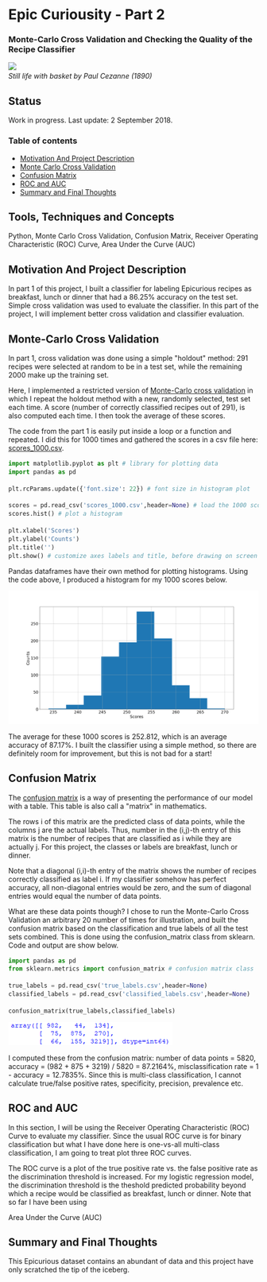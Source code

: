 
# Epic Curiousity - Part 2
### Monte-Carlo Cross Validation and Checking the Quality of the Recipe Classifier

<p align="left">
  <img src="https://raw.githubusercontent.com/tommyzakhoo/epicurious/master/painting.jpg", width="400">
  <br>
  <i> Still life with basket by Paul Cezanne (1890) </i>
</p>

## Status
Work in progress. Last update: 2 September 2018.

### Table of contents

- [Motivation And Project Description](#motivation-and-project-description)
- [Monte Carlo Cross Validation](#monte-carlo-cross-validation)
- [Confusion Matrix](#confusion-matrix)
- [ROC and AUC](#roc-and-auc)
- [Summary and Final Thoughts](#summary-and-final-thoughts)

## Tools, Techniques and Concepts

Python, Monte Carlo Cross Validation, Confusion Matrix, Receiver Operating Characteristic (ROC) Curve, Area Under the Curve (AUC)

## Motivation And Project Description

In part 1 of this project, I built a classifier for labeling Epicurious recipes as breakfast, lunch or dinner that had a 86.25% accuracy on the test set. Simple cross validation was used to evaluate the classifier. In this part of the project, I will implement better cross validation and classifier evaluation.

## Monte-Carlo Cross Validation

In part 1, cross validation was done using a simple "holdout" method: 291 recipes were selected at random to be in a test set, while the remaining 2000 make up the training set. 

Here, I implemented a restricted version of [Monte-Carlo cross validation](https://en.wikipedia.org/wiki/Cross-validation_(statistics)#Repeated_random_sub-sampling_validation) in which I repeat the holdout method with a new, randomly selected, test set each time. A score (number of correctly classified recipes out of 291), is also computed each time. I then took the average of these scores.

The code from the part 1 is easily put inside a loop or a function and repeated. I did this for 1000 times and gathered the scores in a csv file here: [scores_1000.csv](scores_1000.csv). 

```python
import matplotlib.pyplot as plt # library for plotting data
import pandas as pd

plt.rcParams.update({'font.size': 22}) # font size in histogram plot

scores = pd.read_csv('scores_1000.csv',header=None) # load the 1000 scores
scores.hist() # plot a histogram

plt.xlabel('Scores')
plt.ylabel('Counts')
plt.title('')
plt.show() # customize axes labels and title, before drawing on screen
```
Pandas dataframes have their own method for plotting histograms. Using the code above, I produced a histogram for my 1000 scores below.

<p align="left">
  <img src="https://raw.githubusercontent.com/tommyzakhoo/epicurious-part-2/master/histogram.png", width="600">
</p>

The average for these 1000 scores is 252.812, which is an average accuracy of 87.17%. I built the classifier using a simple method, so there are definitely room for improvement, but this is not bad for a start!

## Confusion Matrix

The [confusion matrix](https://en.wikipedia.org/wiki/Confusion_matrix) is a way of presenting the performance of our model with a table. This table is also call a "matrix" in mathematics.

The rows i of this matrix are the predicted class of data points, while the columns j are the actual labels. Thus, number in the (i,j)-th entry of this matrix is the number of recipes that are classified as i while they are actually j. For this project, the classes or labels are breakfast, lunch or dinner.

Note that a diagonal (i,i)-th entry of the matrix shows the number of recipes correctly classified as label i. If my classifier somehow has perfect accuracy, all non-diagonal entries would be zero, and the sum of diagonal entries would equal the number of data points.

What are these data points though? I chose to run the Monte-Carlo Cross Validation an arbitrary 20 number of times for illustration, and built the confusion matrix based on the classification and true labels of all the test sets combined. This is done using the confusion_matrix class from sklearn. Code and output are show below.

```python
import pandas as pd
from sklearn.metrics import confusion_matrix # confusion matrix class

true_labels = pd.read_csv('true_labels.csv',header=None)
classified_labels = pd.read_csv('classified_labels.csv',header=None)

confusion_matrix(true_labels,classified_labels)
```
<p align="left">
  <img src="https://raw.githubusercontent.com/tommyzakhoo/epicurious-part-2/master/confusion_matrix.png">
</p>

I computed these from the confusion matrix: number of data points = 5820, accuracy = (982 + 875 + 3219) / 5820 = 87.2164%, misclassification rate = 1 - accuracy = 12.7835%. Since this is multi-class classification, I cannot calculate true/false positive rates, specificity, precision, prevalence etc.

## ROC and AUC

In this section, I will be using the Receiver Operating Characteristic (ROC) Curve to evaluate my classifier. Since the usual ROC curve is for binary classification but what I have done here is one-vs-all multi-class classification, I am going to treat plot three ROC curves.

The ROC curve is a plot of the true positive rate vs. the false positive rate as the discrimination threshold is increased. For my logistic regression model, the discrimination threshold is the theshold predicted probability beyond which a recipe would be classified as breakfast, lunch or dinner. Note that so far I have been using 

Area Under the Curve (AUC)

## Summary and Final Thoughts

This Epicurious dataset contains an abundant of data and this project have only scratched the tip of the iceberg.

<!--

```python
s = "Python syntax highlighting"
print s
```
-->

